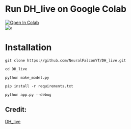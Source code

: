# Run DH_live on Google Colab
[![Open In Colab](https://colab.research.google.com/assets/colab-badge.svg)](https://colab.research.google.com/github/NeuralFalconYT/DH_Live_Colab/blob/main/DH_live-Colab.ipynb)<br>
![a](https://github.com/user-attachments/assets/aa310fd4-4e30-4112-9443-3dd6ac4ce284)

# Installation
```
git clone https://github.com/NeuralFalconYT/DH_live.git
```
```
cd DH_live
```
```
python make_model.py
```
```
pip install -r requirements.txt
```
```
python app.py --debug
```

## Credit:
[DH_live](https://github.com/kleinlee/DH_live)
